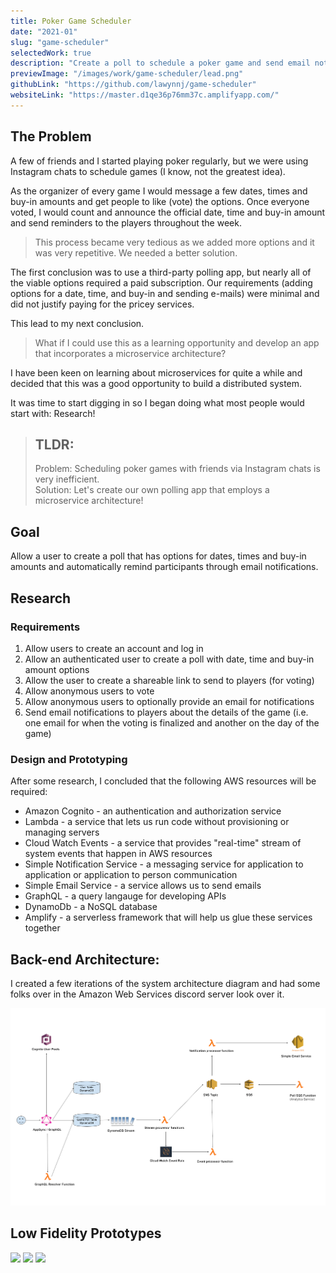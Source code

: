 ```yaml
---
title: Poker Game Scheduler 
date: "2021-01"
slug: "game-scheduler"
selectedWork: true
description: "Create a poll to schedule a poker game and send email notifications."
previewImage: "/images/work/game-scheduler/lead.png"
githubLink: "https://github.com/lawynnj/game-scheduler"
websiteLink: "https://master.d1qe36p76mm37c.amplifyapp.com/"
---
```



## The Problem

A few of friends and I started playing poker regularly, but we were using Instagram chats to schedule games (I know, not the greatest idea). 

As the organizer of every game I would message a few dates, times and buy-in amounts and get people to like (vote) the options. Once everyone voted, I would count and announce the official date, time and buy-in amount and send reminders to the players throughout the week.


> This process became very tedious as we added more options and it was very repetitive. We needed a better solution.

The first conclusion was to use a third-party polling app, but nearly all of the viable options required a paid subscription.
Our requirements (adding options for a date, time, and buy-in and sending e-mails) were minimal and did not justify paying for the pricey services. 


This lead to my next conclusion.

> What if I could use this as a learning opportunity and develop an app that incorporates a microservice architecture? 

I have been keen on learning about microservices for quite a while and decided that this was a good opportunity to build a distributed system. 


It was time to start digging in so I began doing what most people would start with: Research! 

> ## TLDR:
> Problem: Scheduling poker games with friends via Instagram chats is very inefficient.  
> Solution: Let's create our own polling app that employs a microservice architecture! 

## Goal

Allow a user to create a poll that has options for dates, times and buy-in amounts and automatically remind participants through email notifications.
## Research

### Requirements

1. Allow users to create an account and log in
2. Allow an authenticated user to create a poll with date, time and buy-in amount options
3. Allow the user to create a shareable link to send to players (for voting)
4. Allow anonymous users to vote
5. Allow anonymous users to optionally provide an email for notifications 
6. Send email notifications to players about the details of the game (i.e. one email for when the voting is finalized and another on the day of the game)


### Design and Prototyping
After some research, I concluded that the following AWS resources will be required:
- Amazon Cognito - an authentication and authorization service
- Lambda - a service that lets us run code without provisioning or managing servers
- Cloud Watch Events - a service that provides "real-time" stream of system events that happen in AWS resources 
- Simple Notification Service - a messaging service for application to application or application to person communication
- Simple Email Service - a service allows us to send emails
- GraphQL - a query langauge for developing APIs 
- DynamoDb - a NoSQL database 
- Amplify - a serverless framework that will help us glue these services together 

## Back-end Architecture:
I created a few iterations of the system architecture diagram and had some folks over in the Amazon Web Services discord server look over it. 

![Alt Text](/images/work/game-scheduler/architecture-white-bg.png)




## Low Fidelity Prototypes 

<img src="/images/work/game-scheduler/lf-1.jpg" class="img-sm" >
<img src="/images/work/game-scheduler/lf-2.jpg" class="img-sm" >
<img src="/images/work/game-scheduler/lf-3.jpg" class="img-sm" >
